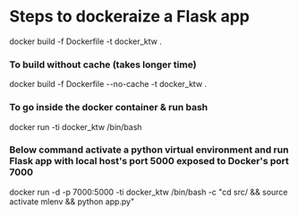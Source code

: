 # Steps to dockeraize a Flask app

docker build -f Dockerfile -t docker_ktw .

### To build without cache (takes longer time)
docker build -f Dockerfile --no-cache -t docker_ktw .


### To go inside the docker container & run bash
	
docker run -ti docker_ktw /bin/bash

### Below command activate a python virtual environment and run Flask app with local host's port 5000 exposed to Docker's port 7000

docker run -d -p 7000:5000 -ti docker_ktw /bin/bash -c "cd src/ && source activate mlenv && python app.py"
